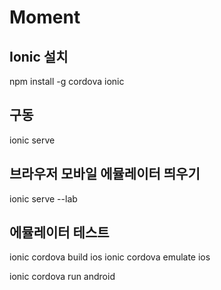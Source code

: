 # Moment

## Ionic 설치
npm install -g cordova ionic

## 구동
ionic serve

## 브라우저 모바일 에뮬레이터 띄우기
ionic serve --lab

## 에뮬레이터 테스트 
ionic cordova build ios
ionic cordova emulate ios

ionic cordova run android
